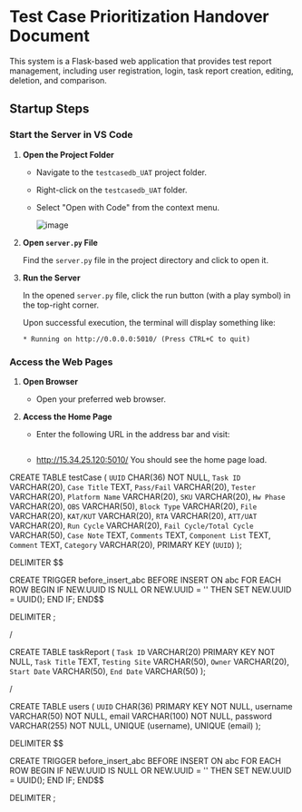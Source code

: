 # Test Case Prioritization Handover Document
This system is a Flask-based web application that provides test report management, including user registration, login, task report creation, editing, deletion, and comparison.

## Startup Steps

### Start the Server in VS Code

1. **Open the Project Folder**

   - Navigate to the `testcasedb_UAT` project folder.
   - Right-click on the `testcasedb_UAT` folder.
   - Select "Open with Code" from the context menu.
     
		![image](https://github.com/A854949/TestCasePrioritization/assets/82749575/a77f9895-1aed-4c10-acde-577bb1f5b4eb)

2. **Open `server.py` File**

   Find the `server.py` file in the project directory and click to open it.

3. **Run the Server**

   In the opened `server.py` file, click the run button (with a play symbol) in the top-right corner.

   Upon successful execution, the terminal will display something like:
   ```plaintext
   * Running on http://0.0.0.0:5010/ (Press CTRL+C to quit)

### Access the Web Pages

1. **Open Browser**

   - Open your preferred web browser.

2. **Access the Home Page**

   - Enter the following URL in the address bar and visit:
     ```plaintext
   * http://15.34.25.120:5010/
	You should see the home page load.


   	  
CREATE TABLE testCase (
    `UUID` CHAR(36) NOT NULL,
    `Task ID` VARCHAR(20),
    `Case Title` TEXT,
    `Pass/Fail` VARCHAR(20),
    `Tester` VARCHAR(20),
    `Platform Name` VARCHAR(20),
    `SKU` VARCHAR(20),
    `Hw Phase` VARCHAR(20),
    `OBS` VARCHAR(50),
    `Block Type` VARCHAR(20),
    `File` VARCHAR(20),
    `KAT/KUT` VARCHAR(20),
    `RTA` VARCHAR(20),
    `ATT/UAT` VARCHAR(20),
    `Run Cycle` VARCHAR(20),
    `Fail Cycle/Total Cycle` VARCHAR(50),
    `Case Note` TEXT,
    `Comments` TEXT,
    `Component List` TEXT,
    `Comment` TEXT,
    `Category` VARCHAR(20),
    PRIMARY KEY (`UUID`)
);


DELIMITER $$

CREATE TRIGGER before_insert_abc
BEFORE INSERT ON abc
FOR EACH ROW
BEGIN
    IF NEW.UUID IS NULL OR NEW.UUID = '' THEN
        SET NEW.UUID = UUID();
    END IF;
END$$

DELIMITER ;

/

CREATE TABLE taskReport (
    `Task ID` VARCHAR(20) PRIMARY KEY NOT NULL,
    `Task Title` TEXT,
    `Testing Site` VARCHAR(50),
    `Owner` VARCHAR(20),
    `Start Date`	 VARCHAR(50),
	`End Date` VARCHAR(50)
);

/

CREATE TABLE users (
    `UUID` CHAR(36) PRIMARY KEY NOT NULL,
    username VARCHAR(50) NOT NULL,
    email VARCHAR(100) NOT NULL,
    password VARCHAR(255) NOT NULL,
    UNIQUE (username),
    UNIQUE (email)
);

DELIMITER $$

CREATE TRIGGER before_insert_abc
BEFORE INSERT ON abc
FOR EACH ROW
BEGIN
    IF NEW.UUID IS NULL OR NEW.UUID = '' THEN
        SET NEW.UUID = UUID();
    END IF;
END$$

DELIMITER ;

